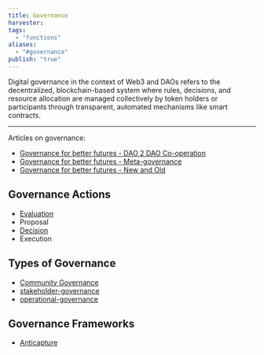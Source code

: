```yaml
---
title: Governance
harvester: 
tags:
  - "functions"
aliases:
  - "#governance"
publish: "true"
---
```


Digital governance in the context of Web3 and DAOs refers to the decentralized, blockchain-based system where rules, decisions, and resource allocation are managed collectively by token holders or participants through transparent, automated mechanisms like smart contracts.

---

Articles on governance:

- [Governance for better futures - DAO 2 DAO Co-operation](artifacts/articles/Governance%20for%20better%20futures%20-%20DAO%202%20DAO%20Co-operation.md)
- [Governance for better futures - Meta-governance](artifacts/articles/Governance%20for%20better%20futures%20-%20Meta-governance.md)
- [Governance for better futures - New and Old](artifacts/articles/Governance%20for%20better%20futures%20-%20New%20and%20Old.md)

## Governance Actions

- [Evaluation](tags/evaluation.md)
- Proposal
- [Decision](tags/decisions.md)
- Execution

## Types of Governance

- [Community Governance](notes/rpp/working-docs/community-governance.md)
- [stakeholder-governance](drafts/stakeholder-governance.md)
- [operational-governance](notes/primitives/patterns/operational-governance.md)

## Governance Frameworks

- [Anticapture](links/Anticapture.md)
